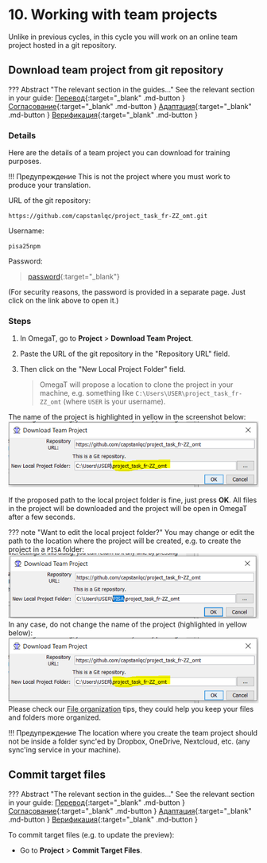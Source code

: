 # 10. Working with team projects

Unlike in previous cycles, in this cycle you will work on an online team project hosted in a git repository.

## Download team project from git repository

<!-- prettier-ignore -->
??? Abstract "The relevant section in the guides..."
    See the relevant section in your guide:
    [Перевод](../translation/accessing-the-project.md#downloading-a-team-project){:target="_blank" .md-button }
    [Согласование](../reconciliation/accessing-the-project.md#downloading-a-team-project){:target="_blank" .md-button }
    [Адаптация](../adaptation/accessing-the-project.md#downloading-a-team-project){:target="_blank" .md-button }
    [Верификация](../verification/accessing-the-project.md#downloading-a-team-project){:target="_blank" .md-button }

### Details

Here are the details of a team project you can download for training purposes.

<!-- prettier-ignore -->
!!! Предупреждение
    This is not the project where you must work to produce your translation.

URL of the git repository:

```url
https://github.com/capstanlqc/project_task_fr-ZZ_omt.git
```

Username:

```username
pisa25npm
```

Password:

> [password](http://cat.capstan.be/OmegaT/exercises/password.txt){:target="\_blank"}

(For security reasons, the password is provided in a separate page. Just click on the link above to open it.)

### Steps

1. In OmegaT, go to **Project** > **Download Team Project**.

2. Paste the URL of the git repository in the "Repository URL" field.

3. Then click on the "New Local Project Folder" field.

   > OmegaT will propose a location to clone the project in your machine, e.g. something like `C:\Users\USER\project_task_fr-ZZ_omt` (where `USER` is your username).

The name of the project is highlighted in yellow in the screenshot below:
![](../_img/omt_git_keep_project_name.png)

<!-- ![](../_img/omt_git_download.png) -->

If the proposed path to the local project folder is fine, just press **OK**. All files in the project will be downloaded and the project will be open in OmegaT after a few seconds.

<!-- prettier-ignore -->
??? note "Want to edit the local project folder?"
    You may change or edit the path to the location where the project will be created, e.g. to create the project in a `PISA` folder:
    ![](../_img/omt_git_edit_path.png)
    In any case, do not change the name of the project (highlighted in yellow below):
    ![](../_img/omt_git_keep_project_name.png)
    Please check our [File organization](../misc/tips.md/#file-organization) tips, they could help you keep your files and folders more organized.

<!-- prettier-ignore -->
!!! Предупреждение
    The location where you create the team project should not be inside a folder sync'ed by Dropbox, OneDrive, Nextcloud, etc. (any sync'ing service in your machine).

<!-- ![](../_img/omt_git_three_dots.png) -->

<!--

![](../_img/image001.png)

![](../_img/image002.png)

![](../_img/image003.png)

-->

## Commit target files

<!-- prettier-ignore -->
??? Abstract "The relevant section in the guides..."
    See the relevant section in your guide:
    [Перевод](../translation/creating-your-deliverable.md#online-team-project-via-repository){:target="_blank" .md-button }
    [Согласование](../reconciliation/creating-your-deliverable.md#online-team-project-via-repository){:target="_blank" .md-button }
    [Адаптация](../adaptation/creating-your-deliverable.md#online-team-project-via-repository){:target="_blank" .md-button }
    [Верификация](../verification/creating-your-deliverable.md#online-team-project-via-repository){:target="_blank" .md-button }

To commit target files (e.g. to update the preview):

- Go to **Project** > **Commit Target Files**.
